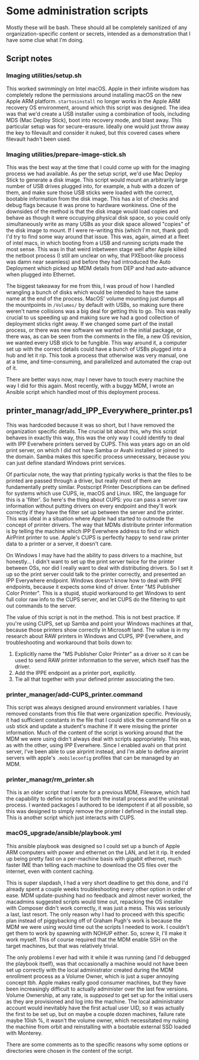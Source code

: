 # Some administration scripts

Mostly these will be bash. These should all be completely sanitized of any
organization-specific content or secrets, intended as a demonstration that I
have some clue what I'm doing.

## Script notes

### Imaging utilities/setup.sh

This worked swimmingly on Intel macOS. Apple in their infinite wisdom has
completely redone the permissions around installing macOS on the new Apple ARM
platform. ``startosinstall`` no longer works in the Apple ARM recovery OS
environment, around which this script was designed. The idea was that we'd
create a USB installer using a combination of tools, including MDS (Mac Deploy
Stick), boot into recovery mode, and blast away. This particular setup was for
secure-erasure. Ideally one would just throw away the key to filevault and
consider it nuked, but this covered cases where filevault hadn't been used.

### Imaging utilities/prepare-image-stick.sh

This was the best way at the time that I could come up with for the imaging
process we had available. As per the setup script, we'd use Mac Deploy Stick to
generate a disk image. This script would mount an arbitrarily large number of
USB drives plugged into, for example, a hub with a dozen of them, and make sure
those USB sticks were loaded with the correct, bootable information from the
disk image. This has a lot of checks and debug flags because it was prone to
hardware wonkiness. One of the downsides of the method is that the disk image
would load copies and behave as though it were occupying physical disk space,
so you could only simultaneously write as many USBs as your disk space allowed
"copies" of the disk image to mount. If I were re-writing this (which I'm not,
thank god) I'd try to find some way around that issue. This was, again, aimed
at a fleet of intel macs, in which booting from a USB and running scripts made
the most sense. This was in that weird inbetween stage well after Apple killed
the netboot process (I still am unclear on why, that PXEboot-like process was
damn near seamless) and before they had introduced the Auto Deployment which
picked up MDM details from DEP and had auto-advance when plugged into Ethernet.

The biggest takeaway for me from this, I was proud of how I handled wrangling a
bunch of disks which would be intended to have the same name at the end of the
process. MacOS' volume mounting just dumps all the mountpoints in ``/Volumes/``
by default with USBs, so making sure there weren't name collisions was a big
deal for getting this to go. This was really crucial to us speeding up and
making sure we had a good collection of deployment sticks right away. If we
changed some part of the install process, or there was new software we wanted
in the initial package, or there was, as can be seen from the comments in the
file, a new OS revision, we wanted every USB stick to be fungible. This way
around it, a computer set up with the correct details could have a bunch of
USBs plugged into a hub and let it rip. This took a process that otherwise was
very manual, one at a time, and time-consuming, and parallelized and automated
the crap out of it.

There are better ways now, may I never have to touch every machine the way I
did for this again. Most recently, with a buggy MDM, I wrote an Ansible script
which handled most of this deployment process.

## printer_managr/add_IPP_Everywhere_printer.ps1


This was hardcoded because it was so short, but I have removed the organization
specific details. The crucial bit about this, why this script behaves in
exactly this way, this was the only way I could identify to deal with IPP
Everwhere printers served by CUPS. This was years ago on an old print server,
on which I did not have Samba or Avahi installed or joined to the domain. Samba
makes this specific process unnecessary, because you can just define standard
Windows print services.

Of particular note, the way that printing typically works is that the files to
be printed are passed through a driver, but really most of them are
fundamentally pretty similar. Postscript Printer Descriptions can be defined
for systems which use CUPS, ie, macOS and Linux. IIRC, the language for this is
a 'filter'. So here's the thing about CUPS: you can pass a server raw
information without putting drivers on every endpoint and they'll work
correctly if they have the filter set up between the server and the printer.
This was ideal in a situation where Apple had started to outmode the concept of
printer drivers. The way that MDMs distribute printer information is by telling
the machine which IPP Everwhere address to find or which AirPrint printer to
use. Apple's CUPS is perfectly happy to send raw printer data to a printer or a
server, it doesn't care.

On Windows I may have had the ability to pass drivers to a machine, but
honestly... I didn't want to set up the print server twice for the printer
between OSs, nor did I really want to deal with distributing drivers. So I set
it up so the print server could talk to the printer correctly, and presented an
IPP Everywhere endpoint. Windows doesn't know how to deal with IPPE endpoints,
because it expects some kind of driver. Enter "MS Publisher Color Printer".
This is a stupid, stupid workaround to get Windows to sent full color raw info
to the CUPS server, and let CUPS do the filtering to spit out commands to the
server.

The value of this script is not in the method. This is not best practice. If
you're using CUPS, set up Samba and point your Windows machines at that,
because those printers show correctly in Microsoft land. The value is in my
research about RAW printers in Windows and CUPS, IPP Everwhere, and
troubleshooting and workaround that boils down to:

1. Explicitly name the "MS Publisher Color Printer" as a driver so it can be
   used to send RAW printer information to the server, which itself has the
   driver.
2. Add the IPPE endpoint as a printer port, explicitly.
3. Tie all that together with your defined printer associating the two.

### printer_manager/add-CUPS_printer.command

This script was always designed around environment variables. I have removed
constants from this file that were organization specific. Previously, it had
sufficient constants in the file that I could stick the command file on a usb
stick and update a student's machine if it were missing the printer
information. Much of the content of the script is working around that the MDM
we were using didn't always deal with scripts appropriately. This was, as with
the other, using IPP Everwhere. Since I enabled avahi on that print server,
I've been able to use airprint instead, and I'm able to define airprint servers
with apple's ``.mobileconfig`` profiles that can be managed by an MDM.

### printer_managr/rm_printer.sh

This is an older script that I wrote for a previous MDM, Filewave, which had
the capability to define scripts for both the install process and the uninstall
process. I wanted packages I authored to be idempotent if at all possible, so
this was designed to simply remove the printer I defined in the install step.
This is another script which just interacts with CUPS.

### macOS_upgrade/ansible/playbook.yml

This ansible playbook was designed so I could set up a bunch of Apple ARM
computers with power and ethernet on the LAN, and let it rip. It ended up being
pretty fast on a per-machine basis with gigabit ethernet, much faster IME than
telling each machine to download the OS files over the internet, even with
content caching. 

This is super slapdash, I had a very short deadline to get this done, and I'd
already spent a couple weeks troubleshooting every other option in order of
ease. MDM update-pushing had no feedback and almost never worked, the macadmins
suggested scripts would time out, repacking the OS installer with Composer
didn't work correctly, it was just a mess. This was seriously a last, last
resort. The only reason why I had to proceed with this specific plan instead of
piggybacking off of Graham Pugh's work is because the MDM we were using would
time out the scripts I needed to work. I couldn't get them to work by spawning
with NOHUP either. So, screw it, I'll make it work myself. This of course
required that the MDM enable SSH on the target machines, but that was
relatively trivial.

The only problems I ever had with it while it was running (and I'd debugged the
playbook itself), was that occasionally a machine would not have been set up
correctly with the local administrator created during the MDM enrollment
process as a Volume Owner, which is just a super annoying concept tbh. Apple
makes really good consumer machines, but they have been increasingly difficult
to actually administer over the last few versions. Volume Ownership, at any
rate, is *supposed* to get set up for the initial users as they are provisioned
and log into the machine. The local administrator account would inevitably have
the first actual user UID, so it was actually the first to be set up, but on
maybe a couple dozen machines, failure rate maybe 10ish %, it wasn't the volume
owner, which necessitated my nuking the machine from orbit and reinstalling
with a bootable external SSD loaded with Monterey.

There are some comments as to the specific reasons why some options or
directories were chosen in the content of the script.
